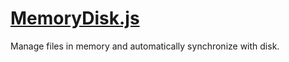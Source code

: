 # [MemoryDisk.js](http://github.com/nevation/memory-disk)

Manage files in memory and automatically synchronize with disk.
